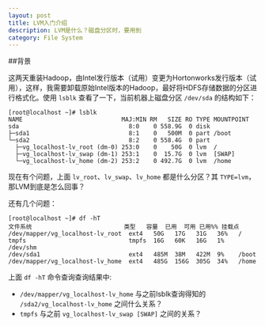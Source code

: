 ```yaml
---
layout: post
title: LVM入门介绍
description: LVM是什么？磁盘分区时，要用到
category: File System
---
```


##背景

这两天重装Hadoop，由Intel发行版本（试用）变更为Hortonworks发行版本（试用），这样，我需要卸载原始Intel版本的Hadoop，最好将HDFS存储数据的分区进行格式化。使用 `lsblk` 查看了一下，当前机器上磁盘分区 `/dev/sda` 的结构如下：

	[root@localhost ~]# lsblk
	NAME                            MAJ:MIN RM   SIZE RO TYPE MOUNTPOINT
	sda                               8:0    0 558.9G  0 disk
	├─sda1                            8:1    0   500M  0 part /boot
	└─sda2                            8:2    0 558.4G  0 part
	  ├─vg_localhost-lv_root (dm-0) 253:0    0    50G  0 lvm  /
	  ├─vg_localhost-lv_swap (dm-1) 253:1    0  15.7G  0 lvm  [SWAP]
	  └─vg_localhost-lv_home (dm-2) 253:2    0 492.7G  0 lvm  /home

现在有个问题，上面 `lv_root`、`lv_swap`、`lv_home` 都是什么分区？其 `TYPE=lvm`，那LVM到底是怎么回事？

还有几个问题：

	[root@localhost ~]# df -hT
	文件系统    					  类型   容量  已用  可用 已用%% 挂载点
	/dev/mapper/vg_localhost-lv_root  ext4   50G   17G   31G   36%   /
	tmpfs        					  tmpfs  16G   60K   16G   1%    /dev/shm
	/dev/sda1   					  ext4   485M  38M   422M  9%    /boot
	/dev/mapper/vg_localhost-lv_home  ext4   485G  156G  305G  34%   /home

上面 `df -hT` 命令查询查询结果中:

* `/dev/mapper/vg_localhost-lv_home` 与之前lsblk查询得知的 `/sda2/vg_localhost-lv_home` 之间什么关系？
* `tmpfs` 与之前 `vg_localhost-lv_swap [SWAP]` 之间的关系？


